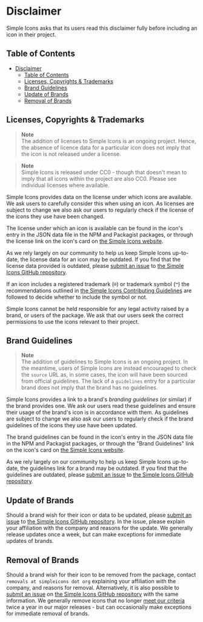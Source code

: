 # Disclaimer

Simple Icons asks that its users read this disclaimer fully before including an icon in their project.

## Table of Contents

- [Disclaimer](#disclaimer)
  - [Table of Contents](#table-of-contents)
  - [Licenses, Copyrights \& Trademarks](#licenses-copyrights--trademarks)
  - [Brand Guidelines](#brand-guidelines)
  - [Update of Brands](#update-of-brands)
  - [Removal of Brands](#removal-of-brands)

## Licenses, Copyrights & Trademarks

> **Note**\
> The addition of licenses to Simple Icons is an ongoing project. Hence, the absence of licence data for a particular icon does not imply that the icon is not released under a license.

> **Note**\
> Simple Icons is released under CC0 - though that doesn't mean to imply that all icons within the project are also CC0. Please see individual licenses where available.

Simple Icons provides data on the license under which icons are available. We ask users to carefully consider this when using an icon. As licenses are subject to change we also ask our users to regularly check if the license of the icons they use have been changed.

The license under which an icon is available can be found in the icon's entry in the JSON data file in the NPM and Packagist packages, or through the license link on the icon's card on [the Simple Icons website].

As we rely largely on our community to help us keep Simple Icons up-to-date, the license data for an icon may be outdated. If you find that the license data provided is outdated, please [submit an issue][icon-outdated-issues] to [the Simple Icons GitHub repository].

If an icon includes a registered trademark (`®`) or trademark symbol (`™`) the recommendations outlined in [the Simple Icons Contributing Guidelines] are followed to decide whether to include the symbol or not.

Simple Icons cannot be held responsible for any legal activity raised by a brand, or users of the package. We ask that our users seek the correct permissions to use the icons relevant to their project.

## Brand Guidelines

> **Note**\
> The addition of guidelines to Simple Icons is an ongoing project. In the meantime, users of Simple Icons are instead encouraged to check the `source` URL as, in some cases, the icon will have been sourced from official guidelines. The lack of a `guidelines` entry for a particular brand does not imply that the brand has no guidelines.

Simple Icons provides a link to a brand's _branding guidelines_ (or similar) if the brand provides one. We ask our users read these guidelines and ensure their usage of the brand's icon is in accordance with them. As guidelines are subject to change we also ask our users to regularly check if the brand guidelines of the icons they use have been updated.

The brand guidelines can be found in the icon's entry in the JSON data file in the NPM and Packagist packages, or through the "Brand Guidelines" link on the icon's card on [the Simple Icons website].

As we rely largely on our community to help us keep Simple Icons up-to-date, the guidelines link for a brand may be outdated. If you find that the guidelines are outdated, please [submit an issue][icon-outdated-issues] to [the Simple Icons GitHub repository].

## Update of Brands

Should a brand wish for their icon or data to be updated, please [submit an issue][icon-outdated-issues] to [the Simple Icons GitHub repository]. In the issue, please explain your affiliation with the company and reasons for the update. We generally release updates once a week, but can make exceptions for immediate updates of brands.

## Removal of Brands

Should a brand wish for their icon to be removed from the package, contact `removals at simpleicons dot org` explaining your affiliation with the company, and reasons for removal. Alternatively, it is also possible to [submit an issue][removal-issues] on [the Simple Icons GitHub repository] with the same information. We generally remove icons that no longer [meet our criteria] twice a year in our major releases - but can occasionally make exceptions for immediate removal of brands.

[meet our criteria]: https://github.com/simple-icons/simple-icons/blob/develop/CONTRIBUTING.md#requesting-an-icon
[icon-outdated-issues]: https://github.com/simple-icons/simple-icons/issues/new?assignees=&labels=icon+outdated&template=icon_update.yml&title=Update%3A+
[removal-issues]: https://github.com/simple-icons/simple-icons/issues/new?assignees=&labels=removal+request&template=icon_removal.yml&title=Remove%3A+
[the simple icons contributing guidelines]: https://github.com/simple-icons/simple-icons/blob/develop/CONTRIBUTING.md#icon-guidelines
[the simple icons github repository]: https://github.com/simple-icons/simple-icons
[the simple icons website]: https://simpleicons.org/